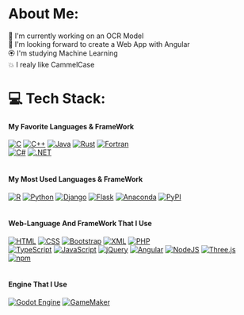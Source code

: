 # About Me:
🔭 I'm currently working on an OCR Model <br/>
👯 I'm looking forward to create a Web App with Angular <br/> 
🏵️ I'm studying Machine Learning <br/> 
💥 I realy like CammelCase <br/> 

# 💻 Tech Stack:

#### My Favorite Languages & FrameWork
[![C](https://img.shields.io/badge/C-00599C?logo=c&logoColor=white)](#)
[![C++](https://img.shields.io/badge/C++-%2300599C.svg?logo=c%2B%2B&logoColor=white)](#) 
[![Java](https://img.shields.io/badge/Java-%23ED8B00.svg?logo=openjdk&logoColor=white)](#)
[![Rust](https://img.shields.io/badge/Rust-%23000000.svg?e&logo=rust&logoColor=white)](#)
[![Fortran](https://img.shields.io/badge/Fortran-734F96?logo=fortran&logoColor=fff)](#)
<br/>
[![C#](https://custom-icon-badges.demolab.com/badge/C%23-%23239120.svg?logo=cshrp&logoColor=white)](#)
[![.NET](https://img.shields.io/badge/.NET-512BD4?logo=dotnet&logoColor=fff)](#)
<br/><br/>
#### My Most Used Languages & FrameWork
[![R](https://img.shields.io/badge/R-%23276DC3.svg?logo=r&logoColor=white)](#)
[![Python](https://img.shields.io/badge/Python-3776AB?logo=python&logoColor=fff)](#)
[![Django](https://img.shields.io/badge/Django-%23092E20.svg?logo=django&logoColor=white)](#)
[![Flask](https://img.shields.io/badge/Flask-000?logo=flask&logoColor=fff)](#)
[![Anaconda](https://img.shields.io/badge/Anaconda-44A833?logo=anaconda&logoColor=fff)](#)
[![PyPI](https://img.shields.io/badge/PyPI-3775A9?logo=pypi&logoColor=fff)](#)
<br/><br/>
#### Web-Language And FrameWork That I Use
[![HTML](https://img.shields.io/badge/HTML-%23E34F26.svg?logo=html5&logoColor=white)](#)
[![CSS](https://img.shields.io/badge/CSS-1572B6?logo=css3&logoColor=fff)](#)
[![Bootstrap](https://img.shields.io/badge/Bootstrap-7952B3?logo=bootstrap&logoColor=fff)](#)
[![XML](https://img.shields.io/badge/XML-767C52?logo=xml&logoColor=fff)](#)
[![PHP](https://img.shields.io/badge/php-%23777BB4.svg?&logo=php&logoColor=white)](#)
<br/>
[![TypeScript](https://img.shields.io/badge/TypeScript-3178C6?logo=typescript&logoColor=fff)](#)
[![JavaScript](https://img.shields.io/badge/JavaScript-F7DF1E?logo=javascript&logoColor=000)](#)
[![jQuery](https://img.shields.io/badge/jQuery-0769AD?logo=jquery&logoColor=fff)](#)
[![Angular](https://img.shields.io/badge/Angular-%23DD0031.svg?logo=angular&logoColor=white)](#)
[![NodeJS](https://img.shields.io/badge/Node.js-6DA55F?logo=node.js&logoColor=white)](#)
[![Three.js](https://img.shields.io/badge/Three.js-000?logo=threedotjs&logoColor=fff)](#)
[![npm](https://img.shields.io/badge/npm-CB3837?logo=npm&logoColor=fff)](#)
<br/><br/>
#### Engine That I Use
[![Godot Engine](https://img.shields.io/badge/Godot-%23FFFFFF.svg?logo=godot-engine)](#)
[![GameMaker](https://img.shields.io/badge/GameMaker-000?logo=gamemaker&logoColor=fff)](#)
